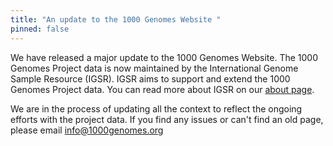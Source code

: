 ```yaml
---
title: "An update to the 1000 Genomes Website "
pinned: false
---
```


We have released a major update to the 1000 Genomes Website. The 1000 Genomes Project data is now maintained by the International Genome Sample Resource (IGSR). IGSR aims to support and extend the 1000 Genomes Project data. You can read more about IGSR on our [about page](http://www.1000genomes.org/about).

We are in the process of updating all the context to reflect the ongoing efforts with the project data. If you find any issues or can't find an old page, please email [info@1000genomes.org](mailto:info@1000genomes.org)
